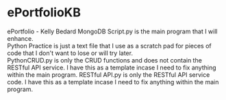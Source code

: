 # ePortfolioKB
ePortfolio - Kelly Bedard
MongoDB Script.py is the main program that I will enhance.  
Python Practice is just a text file that I use as a scratch pad for pieces of code that I don't want to lose or will try later.  
PythonCRUD.py is only the CRUD functions and does not contain the RESTful API service.  I have this as a template incase I need to fix anything within the main program.
RESTful API.py is only the RESTful API service code. I have this as a template incase I need to fix anything within the main program.

